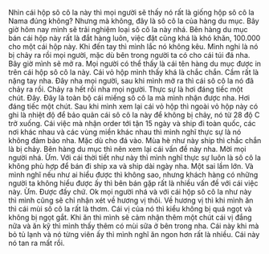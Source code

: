 Nhìn cái hộp sô cô la này thì mọi người sẽ thấy nó rất là giống hộp sô cô la Nama đúng không? Nhưng mà không, đây là sô cô la của hàng du mục. Bây giờ hôm nay mình sẽ trải nghiệm loại sô cô la này nhá. Bên hàng du mục bán cái hộp này rất là đắt hàng luôn, việc đặt cũng khá là khó khăn, 100.000 cho một cái hộp này. Khi đến tay thì mình lắc nó không kêu. Mình nghi là nó bị chảy ra rồi mọi người, mặc dù bên trong người ta có cho cái túi đá nha. Bây giờ mình sẽ mở ra. Mọi người có thể thấy là cái tên hàng du mục được in trên cái hộp sô cô la này. Cái vỏ hộp mình thấy khá là chắc chắn. Cầm rất là nặng tay nha. Đây nha mọi người, sau khi mình mở ra thì cái sô cô la nó đã chảy ra rồi. Chảy ra hết rồi nha mọi người. Thực sự là hơi đáng tiếc một chút. Đây. Đây là toàn bộ cái miếng sô cô la mà mình nhận được nha. Hơi đáng tiếc một chút. Sau khi mình xem lại cái vỏ hộp thì ngoài vỏ hộp này có ghi là nhiệt độ để bảo quản cái sô cô la này để không bị chảy, nó từ 28 độ C trở xuống. Cái việc mà nhận order tới tận 15 ngày và ship đi toàn quốc, các nơi khác nhau và các vùng miền khác nhau thì mình nghĩ thực sự là nó không đảm bảo nha. Mặc dù cho đá vào. Mùa hè như này ship thì chắc chắn là bị chảy. Bên hàng du mục thì nên xem lại cái vấn đề này nha. Mời mọi người nhá. Ừm. Với cái thời tiết như này thì mình nghĩ thực sự luôn là sô cô la không phù hợp để bán đi ship xa và ship dài ngày nha. Một sai lầm lớn. Và mình nghĩ nếu như ai hiểu được thì không sao, nhưng khách hàng có những người ta không hiểu được ấy thì bên bán gặp rất là nhiều vấn đề với cái việc này. Ừm. Được đấy chứ. Ok mọi người nhá và với cái hộp sô cô la như này thì mình cũng sẽ chỉ nhận xét về hương vị thôi. Về hương vị thì khi mình ăn thì cái mùi sô cô la rất là thơm. Cái vị của nó thì kiểu không bị quá ngọt và không bị ngọt gắt. Khi ăn thì mình sẽ cảm nhận thêm một chút cái vị đắng nữa và ăn kỹ thì mình thấy thêm có mùi sữa ở bên trong nha. Cái này khi mà bỏ tủ lạnh và nó từng viên ấy thì mình nghĩ ăn ngon hơn rất là nhiều. Cái này nó tan ra mất rồi.